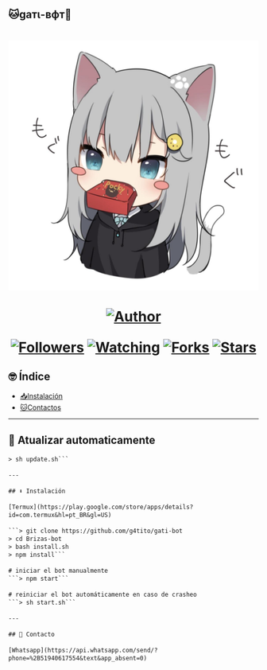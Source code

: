## 🐱gaтι-вфт🤖
<h1 align="center">
    <p>
        <img src= "almacenamiento/imajenes/gati_2.jpg">
    </p>
    <p>
        <a href="https://github.com/g4tito"><img title="Author"    src="https://img.shields.io/badge/Author-gatito-purple.svg?style=for-the-badge&logo=github"></a>
    </p>
    <p>
        <a href="https://github.com/g4tito/followers"><img title="Followers" src="https://img.shields.io/github/followers/g4tito?color=blue&style=flat-square"></a>
        <a href="https://github.com/g4tito/gati-bot/watchers"><img title="Watching" src="https://img.shields.io/github/watchers/g4tito/gati-bot?label=Watchers&color=blue&style=flat-square"></a>
        <a href="https://github.com/g4tito/gati-bot/network/members"><img title="Forks" src="https://img.shields.io/github/forks/g4tito/gati-bot?color=blue&style=flat-square"></a>
        <a href="https://github.com/g4tito/gati-bot/stargazers/"><img title="Stars" src="https://img.shields.io/github/stars/g4tito/gati-bot?color=blue&style=flat-square"></a>
    </p>
</h1>

## 🤓 Índice
- [📥Instalación](#⬇️-Instalación)
- [🐱Contactos](#🥺-Contacto)

---
## 🔄 Atualizar automaticamente
```> cd gati-bot
> sh update.sh```

---

## ⬇️ Instalación

[Termux](https://play.google.com/store/apps/details?id=com.termux&hl=pt_BR&gl=US)

```> git clone https://github.com/g4tito/gati-bot
> cd Brizas-bot
> bash install.sh
> npm install```

# iniciar el bot manualmente
```> npm start```

# reiniciar el bot automáticamente en caso de crasheo
```> sh start.sh```

---

## 🤝 Contacto

[Whatsapp](https://api.whatsapp.com/send/?phone=%2B51940617554&text&app_absent=0)


